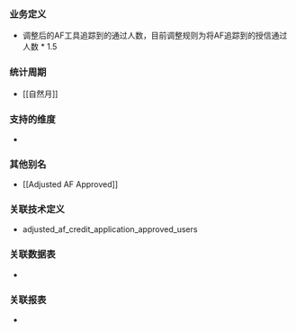 ### 业务定义

* 调整后的AF工具追踪到的通过人数，目前调整规则为将AF追踪到的授信通过人数 * 1.5
### 统计周期

* [[自然月]]
### 支持的维度

* 
### 其他别名

* [[Adjusted AF Approved]]
### 关联技术定义

* adjusted_af_credit_application_approved_users
### 关联数据表

* 
### 关联报表
* 